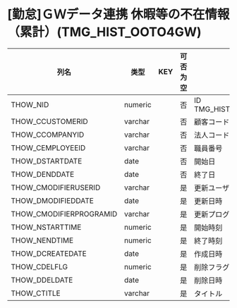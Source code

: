 # [勤怠]ＧＷデータ連携  休暇等の不在情報（累計）(TMG_HIST_OOTO4GW)
| 列名   | 类型   | KEY  | 可否为空 | 注释   |
| ---- | ---- | ---- | ---- | ---- |
|THOW_NID|numeric||否|ID                                                          TMG_HIST_OOTO4GW_SEQ|
|THOW_CCUSTOMERID|varchar||否|顧客コード|
|THOW_CCOMPANYID|varchar||否|法人コード|
|THOW_CEMPLOYEEID|varchar||否|職員番号|
|THOW_DSTARTDATE|date||否|開始日|
|THOW_DENDDATE|date||否|終了日|
|THOW_CMODIFIERUSERID|varchar||是|更新ユーザーID|
|THOW_DMODIFIEDDATE|date||是|更新日時|
|THOW_CMODIFIERPROGRAMID|varchar||是|更新プログラムID|
|THOW_NSTARTTIME|numeric||是|開始時刻|
|THOW_NENDTIME|numeric||是|終了時刻|
|THOW_DCREATEDATE|date||是|作成日時|
|THOW_CDELFLG|numeric||是|削除フラグ|
|THOW_DDELDATE|date||是|削除日時|
|THOW_CTITLE|varchar||是|タイトル|
